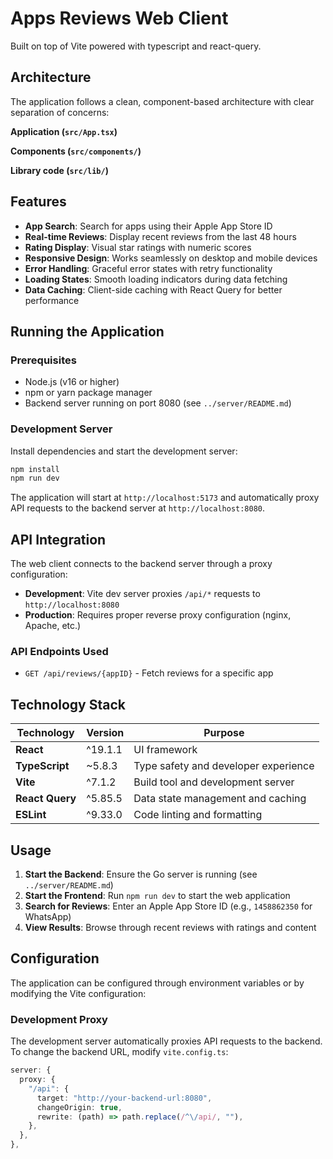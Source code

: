 # Apps Reviews Web Client

Built on top of Vite powered with typescript and react-query.

## Architecture

The application follows a clean, component-based architecture with clear separation of concerns:

**Application (`src/App.tsx`)**

**Components (`src/components/`)**

**Library code (`src/lib/`)**

## Features

- **App Search**: Search for apps using their Apple App Store ID
- **Real-time Reviews**: Display recent reviews from the last 48 hours
- **Rating Display**: Visual star ratings with numeric scores
- **Responsive Design**: Works seamlessly on desktop and mobile devices
- **Error Handling**: Graceful error states with retry functionality
- **Loading States**: Smooth loading indicators during data fetching
- **Data Caching**: Client-side caching with React Query for better performance

## Running the Application

### Prerequisites

- Node.js (v16 or higher)
- npm or yarn package manager
- Backend server running on port 8080 (see `../server/README.md`)

### Development Server

Install dependencies and start the development server:

```bash
npm install
npm run dev
```

The application will start at `http://localhost:5173` and automatically proxy API requests to the backend server at `http://localhost:8080`.

## API Integration

The web client connects to the backend server through a proxy configuration:

- **Development**: Vite dev server proxies `/api/*` requests to `http://localhost:8080`
- **Production**: Requires proper reverse proxy configuration (nginx, Apache, etc.)

### API Endpoints Used

- `GET /api/reviews/{appID}` - Fetch reviews for a specific app

## Technology Stack

| Technology      | Version | Purpose                              |
| --------------- | ------- | ------------------------------------ |
| **React**       | ^19.1.1 | UI framework                         |
| **TypeScript**  | ~5.8.3  | Type safety and developer experience |
| **Vite**        | ^7.1.2  | Build tool and development server    |
| **React Query** | ^5.85.5 | Data state management and caching    |
| **ESLint**      | ^9.33.0 | Code linting and formatting          |

## Usage

1. **Start the Backend**: Ensure the Go server is running (see `../server/README.md`)
2. **Start the Frontend**: Run `npm run dev` to start the web application
3. **Search for Reviews**: Enter an Apple App Store ID (e.g., `1458862350` for WhatsApp)
4. **View Results**: Browse through recent reviews with ratings and content

## Configuration

The application can be configured through environment variables or by modifying the Vite configuration:

### Development Proxy

The development server automatically proxies API requests to the backend. To change the backend URL, modify `vite.config.ts`:

```typescript
server: {
  proxy: {
    "/api": {
      target: "http://your-backend-url:8080",
      changeOrigin: true,
      rewrite: (path) => path.replace(/^\/api/, ""),
    },
  },
},
```

